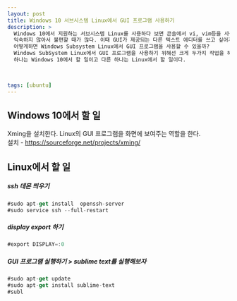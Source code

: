 ```yaml
---
layout: post
title: Windows 10 서브시스템 Linux에서 GUI 프로그램 사용하기
description: >
  Windows 10에서 지원하는 서브시스템 Linux를 사용하다 보면 콘솔에서 vi, vim등을 사용하는게
  익숙하지 않아서 불편할 때가 많다. 이때 GUI가 제공되는 다른 텍스트 에디터를 쓰고 싶어지게 되는데
  어떻게하면 Windows Subsystem Linux에서 GUI 프로그램을 사용할 수 있을까? 
  Windows SubSystem Linux에서 GUI 프로그램을 사용하기 위해선 크게 두가지 작업을 해야한다. 
  하나는 Windows 10에서 할 일이고 다른 하나는 Linux에서 할 일이다. 
  


tags: [ubuntu]
---
```


## Windows 10에서 할 일 
Xming을 설치한다. Linux의 GUI 프로그램을 화면에 보여주는 역할을 한다.  
설치 - https://sourceforge.net/projects/xming/

## Linux에서 할 일 
##### ssh 데몬 띄우기
~~~js
#sudo apt-get install  openssh-server
#sudo service ssh --full-restart 
~~~

##### display export 하기 
~~~js
#export DISPLAY=:0 
~~~

##### GUI 프로그램 실행하기 > sublime text를 실행해보자


~~~js
#sudo apt-get update
#sudo apt-get install sublime-text
#subl
~~~
